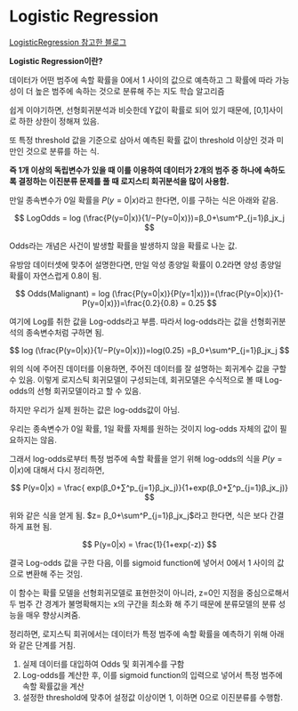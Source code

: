 # Logistic Regression

[LogisticRegression 참고한 블로그](https://hwanny-yy.tistory.com/20)



**Logistic Regression이란?**

데이터가 어떤 범주에 속할 확률을 0에서 1 사이의 값으로 예측하고 그 확률에 따라 가능성이 더 높은 범주에 속하는 것으로 분류해 주는 지도 학습 알고리즘

쉽게 이야기하면, 선형회귀분석과 비슷한데 Y값이 확률로 되어 있기 때문에, [0,1]사이로 하한 상한이 정해져 있음.

또 특정 threshold 값을 기준으로 삼아서 예측된 확률 값이 threshold 이상인 것과 미만인 것으로 분류를 하는 식. 




**즉 1개 이상의 독립변수가 있을 때  이를 이용하여 데이터가 2개의 범주 중 하나에 속하도록 결정하는 이진분류 문제를 풀 때 로지스티 회귀분석을 많이 사용함.** 

만일 종속변수가 0일 확률을 $P(y=0|x)$라고 한다면, 이를 구하는 식은 아래와 같음.


$$
LogOdds = log 
(\frac{P(y=0|x)}{1/−P(y=0|x)})=β_0+\sum^P_{j=1}β_jx_j 
$$



Odds라는 개념은 사건이 발생할 확률을 발생하지 않을 확률로 나눈 값. 



유방암 데이터셋에 맞추어 설명한다면, 만일 악성 종양일 확률이 0.2라면 양성 종양일 확률이 자연스럽게 0.8이 됨.



$$
Odds(Malignant) = log 
(\frac{P(y=0|x)}{P(y=1|x)})=(\frac{P(y=0|x)}{1- P(y=0|x)})=\frac{0.2}{0.8} = 0.25 
$$



여기에 Log를 취한 값을 Log-odds라고 부름. 따라서 log-odds라는 값을 선형회귀분석의 종속변수처럼 구하면 됨.



$$
log 
(\frac{P(y=0|x)}{1/−P(y=0|x)})=log(0.25) =β_0+\sum^P_{j=1}β_jx_j 
$$



위의 식에 주어진 데이터를 이용하면, 주어진 데이터를 잘 설명하는 회귀계수 값을 구할 수 있음. 이렇게 로지스틱 회귀모델이 구성되는데, 회귀모델은 수식적으로 볼 때 Log-odds의 선형 회귀모델이라고 할 수 있음.

하지만 우리가 실제 원하는 값은 log-odds값이 아님.

우리는 종속변수가 0일 확률, 1일 확률 자체를 원하는 것이지 log-odds 자체의 값이 필요하지는 않음. 

그래서 log-odds로부터 특정 범주에 속할 확률을 얻기 위해 log-odds의 식을  $P(y=0|x)$에 대해서 다시 정리하면,



$$
P(y=0|x) = \frac{ exp(β_0+∑^p_{j=1}β_jx_j)}{1+exp(β_0+∑^p_{j=1}β_jx_j)}
$$



위와 같은 식을 얻게 됨. $z= β_0+\sum^P_{j=1}β_jx_j$라고 한다면, 식은 보다 간결하게 표현 됨.



$$
P(y=0|x) = \frac{1}{1+exp(-z)}
$$



결국 Log-odds 값을 구한 다음, 이를 sigmoid function에 넣어서 0에서 1 사이의 값으로 변환해 주는 것임.




이 함수는 확률 모델을 선형회귀모델로 표현한것이 아니라, z=0인 지점을 중심으로해서 두 범주 간 경계가 불명확해지는 x의 구간을 최소화 해 주기 때문에 분류모델의 분류 성능을 매우 향상시켜줌.




정리하면, 로지스틱 회귀에서는 데이터가 특정 범주에 속할 확률을 예측하기 위해 아래와 같은 단계를 거침.

1. 실제 데이터를 대입하여 Odds 및 회귀계수를 구함
2. Log-odds를 계산한 후, 이를 sigmoid function의 입력으로 넣어서 특정 범주에 속할 확률값을 계산
3. 설정한 threshold에 맞추어 설정값 이상이면 1, 이하면 0으로 이진분류를 수행함.
